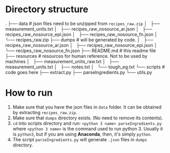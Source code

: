 # Directory structure
.
├── data # json files need to be unzipped from `recipes_raw.zip`
│   ├── measurement_units.txt
│   ├── recipes_raw_nosource_ar.json
│   ├── recipes_raw_nosource_epi.json
│   ├── recipes_raw_nosource_fn.json
│   └── recipes_raw.zip
├── dumps # will be generated by code.
│   ├── recipes_raw_nosource_ar.json
│   ├── recipes_raw_nosource_epi.json
│   └── recipes_raw_nosource_fn.json
├── README.md # this readme file
├── resources # resources for human reference. Not to be used by machines
│   ├── measurement_units_raw.txt
│   ├── measurement_units.txt
│   ├── notes.txt
│   └── tough_eg.txt
└── scripts # code goes here
    ├── extract.py
    ├── parseIngredients.py
    └── utils.py

# How to run
1. Make sure that you have the json files in `data` folder. It can be obtained by extracting `recipes_raw.zip`.
2. Make sure that `dumps` directory exists. (No need to remove its contents).
2. `cd` into scripts directory and run: `<python 3 name> parseIngredients.py`
    where `<python 3 name>` is the command used to run python 3. Usually it is `python3`, but if you are using **Anaconda**, then, it's simply `python`.
3. The script `parseIngredients.py` will generate `.json` files in `dumps` directory.

